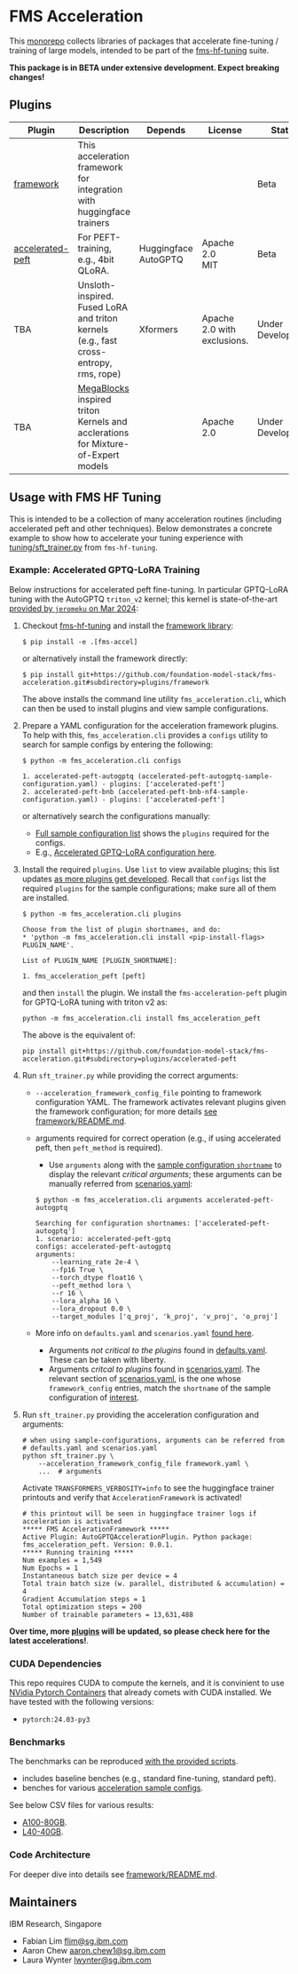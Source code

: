 # FMS Acceleration

This [monorepo](https://github.com/tweag/python-monorepo-example) collects libraries of packages that accelerate fine-tuning / training of large models, 
intended to be part of the [fms-hf-tuning](https://github.com/foundation-model-stack/fms-hf-tuning) suite.

**This package is in BETA under extensive development. Expect breaking changes!**

## Plugins

Plugin | Description | Depends | License | Status
--|--|--|--|--
[framework](./plugins/framework/README.md) | This acceleration framework for integration with huggingface trainers | | | Beta
[accelerated-peft](./plugins/accelerated-peft/README.md) | For PEFT-training, e.g., 4bit QLoRA. | Huggingface<br>AutoGPTQ | Apache 2.0<br>MIT | Beta
 TBA | Unsloth-inspired. Fused LoRA and triton kernels (e.g., fast cross-entropy, rms, rope) | Xformers | Apache 2.0 with exclusions. | Under Development
 TBA | [MegaBlocks](https://github.com/databricks/megablocks) inspired triton Kernels and acclerations for Mixture-of-Expert models |  | Apache 2.0 | Under Development

## Usage with FMS HF Tuning

This is intended to be a collection of many acceleration routines (including accelerated peft and other techniques). Below demonstrates a concrete example to show how to accelerate your tuning experience with [tuning/sft_trainer.py](https://github.com/foundation-model-stack/fms-hf-tuning/blob/main/tuning/sft_trainer.py) from `fms-hf-tuning`.

### Example: Accelerated GPTQ-LoRA Training

Below instructions for accelerated peft fine-tuning. In particular GPTQ-LoRA tuning with the AutoGPTQ `triton_v2` kernel; this kernel is state-of-the-art [provided by `jeromeku` on Mar 2024](https://github.com/AutoGPTQ/AutoGPTQ/pull/596):
1. Checkout [fms-hf-tuning](https://github.com/foundation-model-stack/fms-hf-tuning) and install the [framework library](./plugins/framework):
    ```
    $ pip install -e .[fms-accel]
    ```
    or alternatively install the framework directly:
    ```
    $ pip install git+https://github.com/foundation-model-stack/fms-acceleration.git#subdirectory=plugins/framework
    ```

    The above installs the command line utility `fms_acceleration.cli`, which can then be used to install plugins and view sample configurations. 

2. Prepare a YAML configuration for the acceleration framework plugins. To help with this, `fms_acceleration.cli` provides a `configs` utility to search for sample configs by entering the following:
    ```
    $ python -m fms_acceleration.cli configs

    1. accelerated-peft-autogptq (accelerated-peft-autogptq-sample-configuration.yaml) - plugins: ['accelerated-peft']
    2. accelerated-peft-bnb (accelerated-peft-bnb-nf4-sample-configuration.yaml) - plugins: ['accelerated-peft']
    ```

    or alternatively search the configurations manually:
    * [Full sample configuration list](./sample-configurations/CONTENTS.yaml) shows the `plugins` required for the configs.
    * E.g., [Accelerated GPTQ-LoRA configuration here](sample-configurations/accelerated-peft-autogptq-sample-configuration.yaml). 


3. Install the required `plugins`. Use `list` to view available plugins; this list updates [as more plugins get developed](#plugins). Recall that `configs` list the required `plugins` for the sample configurations; make sure all of them are installed.
    ```
    $ python -m fms_acceleration.cli plugins

    Choose from the list of plugin shortnames, and do:
    * 'python -m fms_acceleration.cli install <pip-install-flags> PLUGIN_NAME'.

    List of PLUGIN_NAME [PLUGIN_SHORTNAME]:

    1. fms_acceleration_peft [peft]
    ```
    and then `install` the plugin. We install the `fms-acceleration-peft` plugin for GPTQ-LoRA tuning with triton v2 as:
    ```
    python -m fms_acceleration.cli install fms_acceleration_peft
    ```
    The above is the equivalent of:
    ```
    pip install git+https://github.com/foundation-model-stack/fms-acceleration.git#subdirectory=plugins/accelerated-peft
    ```

4. Run `sft_trainer.py` while providing the correct arguments: 
    * `--acceleration_framework_config_file` pointing to framework configuration YAML.  The framework activates relevant plugins given the framework configuration; for more details [see framework/README.md](./plugins/framework/README.md#configuration-of-plugins).
    * arguments required for correct operation (e.g., if using accelerated peft, then `peft_method` is required).

        * Use `arguments` along with the [sample configuration `shortname`](./sample-configurations/CONTENTS.yaml) to display the relevant *critical arguments*; these arguments can be manually referred from [scenarios.yaml](./scripts/benchmarks/scenarios.yaml):
        ```
        $ python -m fms_acceleration.cli arguments accelerated-peft-autogptq

        Searching for configuration shortnames: ['accelerated-peft-autogptq']
        1. scenario: accelerated-peft-gptq
        configs: accelerated-peft-autogptq
        arguments:
            --learning_rate 2e-4 \
            --fp16 True \
            --torch_dtype float16 \
            --peft_method lora \
            --r 16 \
            --lora_alpha 16 \
            --lora_dropout 0.0 \
            --target_modules ['q_proj', 'k_proj', 'v_proj', 'o_proj']
        ```

    * More info on `defaults.yaml` and `scenarios.yaml` [found here](./scripts/benchmarks/README.md#benchmark-scenarios).
        * Arguments *not critical to the plugins* found in [defaults.yaml](./scripts/benchmarks/defaults.yaml). These can be taken with liberty.
        * Arguments *critcal to plugins* found in [scenarios.yaml](./scripts/benchmarks/scenarios.yaml). The relevant section of [scenarios.yaml](./scripts/benchmarks/scenarios.yaml), is the one whose `framework_config` entries, match the `shortname` of the sample configuration of [interest](./sample-configurations/CONTENTS.yaml).

5. Run `sft_trainer.py` providing the acceleration configuration and arguments:
    ```
    # when using sample-configurations, arguments can be referred from
    # defaults.yaml and scenarios.yaml
    python sft_trainer.py \
        --acceleration_framework_config_file framework.yaml \
        ...  # arguments 
    ```

    Activate `TRANSFORMERS_VERBOSITY=info` to see the huggingface trainer printouts and verify that `AccelerationFramework` is activated!

    ```
    # this printout will be seen in huggingface trainer logs if acceleration is activated
    ***** FMS AccelerationFramework *****
    Active Plugin: AutoGPTQAccelerationPlugin. Python package: fms_acceleration_peft. Version: 0.0.1.
    ***** Running training *****
    Num examples = 1,549
    Num Epochs = 1
    Instantaneous batch size per device = 4
    Total train batch size (w. parallel, distributed & accumulation) = 4
    Gradient Accumulation steps = 1
    Total optimization steps = 200
    Number of trainable parameters = 13,631,488
    ```

**Over time, more [plugins](#plugins) will be updated, so please check here for the latest accelerations!**.

### CUDA Dependencies

This repo requires CUDA to compute the kernels, and it is convinient to use [NVidia Pytorch Containers](https://docs.nvidia.com/deeplearning/frameworks/support-matrix/index.html) that already comets with CUDA installed. We have tested with the following versions:
- `pytorch:24.03-py3`

### Benchmarks

The benchmarks can be reproduced [with the provided scripts](./scripts/benchmarks). 
- includes baseline benches (e.g., standard fine-tuning, standard peft).
- benches for various [acceleration sample configs](./sample-configurations/CONTENTS.yaml).

See below CSV files for various results:
- [A100-80GB](./scripts/benchmarks/refs/a100_80gb.csv).
- [L40-40GB](./scripts/benchmarks/refs/l40_40gb.csv).

### Code Architecture

For deeper dive into details see [framework/README.md](./plugins/framework/README.md).


## Maintainers

IBM Research, Singapore
- Fabian Lim flim@sg.ibm.com
- Aaron Chew aaron.chew1@sg.ibm.com
- Laura Wynter lwynter@sg.ibm.com
